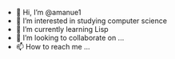 - 👋 Hi, I’m @amanue1
- 👀 I’m interested in studying computer science 
- 🌱 I’m currently learning Lisp
- 💞️ I’m looking to collaborate on ...
- 📫 How to reach me ...

<!---
amanue1/amanue1 is a ✨ special ✨ repository because its `README.md` (this file) appears on your GitHub profile.
You can click the Preview link to take a look at your changes.
--->
